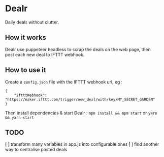 # Dealr
Daily deals without clutter.

## How it works
Dealr use puppeteer headless to scrap the deals on the web page, then post each new deal to IFTTT webhook.


## How to use it
Create a `config.json` file with the IFTTT webhook url, eg :
```
{
    "iftttWebhook": "https://maker.ifttt.com/trigger/new_deal/with/key/MY_SECRET_GARDEN"
}
```
Then install dependencies & start Dealr :
`npm install && npm start` or `yarn && yarn start`

## TODO
[ ] transform many variables in app.js into configurable ones
[ ] find another way to centralise posted deals
